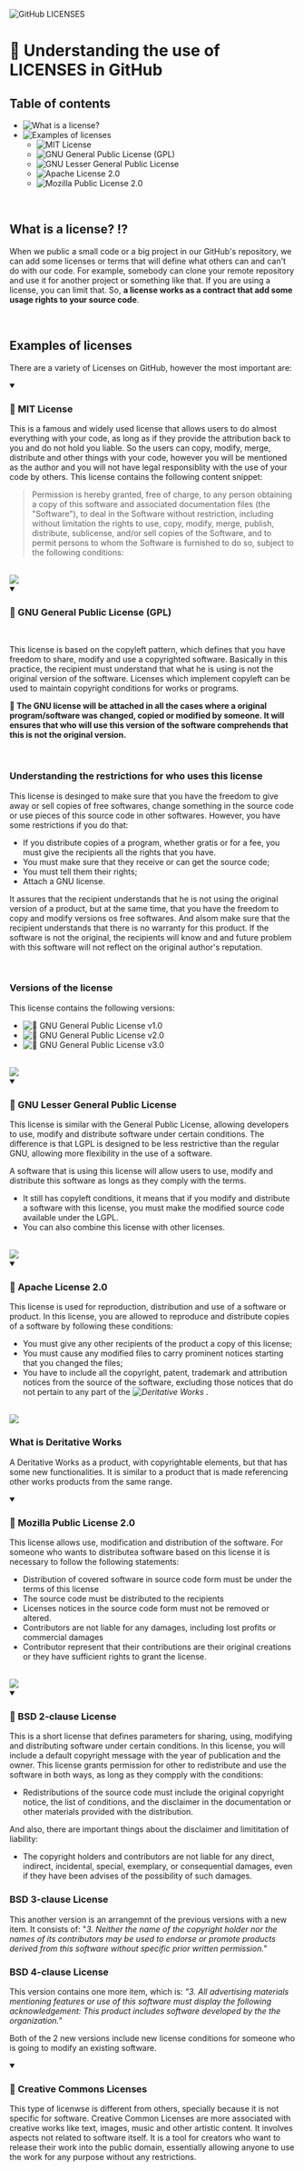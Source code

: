 ![GitHub LICENSES](https://github.com/paulo-xavier/uc10-documentation/blob/main/assets/github-licenses.png)

# 📇 Understanding the use of LICENSES in GitHub



## Table of contents

- ![What is a license?]()
-  ![Examples of licenses]()
    - ![MIT License]()
    - ![GNU General Public License (GPL)]()
    - ![GNU Lesser General Public License ]()
    - ![Apache License 2.0]()
    - ![Mozilla Public License 2.0]()

<br>


## What is a license? ⁉️

When we public a small code or a big project in our GitHub's repository, we can add some licenses or terms that will define what others can and can't do with our code. For example, somebody can clone your remote repository and use it for another project or something like that. If you are using a license, you can limit that. So, **a license works as a contract that add some usage rights to your source code**.  

<br>

## Examples of licenses
There are a variety of Licenses on GitHub, however the most important are:


<details open>
  <summary> <h3> 📝 MIT License </h3> </summary>

This is a famous and widely used license that allows users to do almost everything with your code, as long as if they provide the attribution back to you and do not hold you liable. So the users can copy, modify, merge, distribute and other things with your code, however you will be mentioned as the author and you will not have legal responsiblity with the use of your code by others. This license contains the following content snippet: 

<blockquote> 
Permission is hereby granted, free of charge, to any person obtaining
a copy of this software and associated documentation files (the
"Software"), to deal in the Software without restriction, including
without limitation the rights to use, copy, modify, merge, publish,
distribute, sublicense, and/or sell copies of the Software, and to
permit persons to whom the Software is furnished to do so, subject to
the following conditions:

</blockquote>

<br> 

<img src = "https://github.com/paulo-xavier/uc10-documentation/blob/main/assets/mit-license.png">

<br> 

</details>


<details open> 
<summary>  <h3> 📝 GNU General Public License (GPL) </h3></summary>

<br>

This license is based on the copyleft pattern, which defines that you have freedom to share, modify and use a copyrighted software. Basically in this practice, the recipient must understand that what he is using is not the original version of the software. Licenses which implement copyleft can be used to maintain copyright conditions for works or programs. 


<strong> 📌 The GNU license will be attached in all the cases where a original program/software was changed, copied or modified by someone. It will ensures that who will use this version of the software comprehends that this is not the original version. </strong>

<br>

### Understanding the restrictions for who uses this license 

This license is desinged to make sure that you have the freedom to give away or sell copies of free softwares, change something in the source code or use pieces of this source code in other softwares. 
However, you have some restrictions if you do that: 

- If you distribute copies of a program, whether gratis or for a fee, you must give the recipients all the rights that you have.
- You must make sure that they receive or can get the source code;
- You must tell them their rights;
- Attach a GNU license.

It assures that the recipient understands that he is not using the original version of a product, but at the same time, that you have the freedom to copy and modify versions os free softwares. And alsom make sure that the recipient understands that there is no warranty for this product. If the software is not the original, the recipients will know and and future problem with this software will not reflect on the original author's reputation. 

<br>

### Versions of the license 

This license contains the following versions:
- ![🔗 GNU General Public License v1.0](https://github.com/gogs/gogs/blob/main/conf/license/GNU%20General%20Public%20License%20v1.0)
- ![🔗 GNU General Public License v2.0](https://github.com/gogs/gogs/blob/main/conf/license/GNU%20General%20Public%20License%20v2.0)
- ![🔗 GNU General Public License v3.0](https://github.com/gogs/gogs/blob/main/conf/license/GNU%20General%20Public%20License%20v3.0)

<br>

<img src = "https://github.com/paulo-xavier/uc10-documentation/blob/main/assets/general-public-license.png">

</details>


<details open>
<summary>  <h3> 📝 GNU Lesser General Public License </h3></summary>

This license is similar with the General Public License, allowing developers to use, modify and distribute software under certain conditions. The difference is that LGPL is designed to be less restrictive than the regular GNU, allowing more flexibility in the use of a software. 

A software that is using this license will allow users to use, modify and distribute this software as longs as they comply with the terms. 

- It still has copyleft conditions, it means that if you modify and distribute a software with this license, you must make the modified source code available under the LGPL.
- You can also combine this license with other licenses. 

<br>

<img src = "https://github.com/paulo-xavier/uc10-documentation/blob/main/assets/lgpl-license.png"> 

</details>


<details open> 

<summary> <h3> 📝 Apache License 2.0 </h3></summary>

This license is used for reproduction, distribution and use of a software or product. In this license, you are allowed to reproduce and distribute copies of a software by following these conditions: 

- You must give any other recipients of the product a copy of this license;
- You must cause any modified files to carry prominent notices starting that you changed the files;
- You have to include all the copyright, patent, trademark and attribution notices from the source of the software, excluding those notices that do not pertain to any part of the <em> ![Deritative Works]() </em>.

<br>

<img src = "https://github.com/paulo-xavier/uc10-documentation/blob/main/assets/apache-license.png" >

<br>

### What is Deritative Works 

A Deritative Works as a product, with copyrightable elements, but that has some new functionalities. It is similar to a product that is made referencing other works products from the same range. 

</details>



<details open> 

<summary> <h3> 📝 Mozilla Public License 2.0 </h3> </summary>

This license allows use, modification and distribution of the software. For someone who wants to distributea software based on this license it is necessary to follow the following statements:

- Distribution of covered software in source code form must be under the terms of this license
- The source code must be distributed to the recipients
- Licenses notices in the source code form must not be removed or altered. 
- Contributors are not liable for any damages, including lost profits or commercial damages
- Contributor represent that their contributions are their original creations or they have sufficient rights to grant the
license.

<br>

<img src = "https://github.com/paulo-xavier/uc10-documentation/blob/main/assets/mozilla-license.png">

</details>



<details open>
<summary> <h3> 📝 BSD 2-clause License </h3></summary>

This is a short license that defines parameters for sharing, using, modifying and distributing software under certain conditions. In this license, you will include a default copyright message with the year of publication and the owner. 
This license grants permission for other to redistribute and use the software in both ways, as long as they compply with the conditions:
- Redistributions of the source code must include the original copyright notice, the list of conditions, and the disclaimer in the documentation or other materials provided with the distribution.

And also, there are important things about the disclaimer and limititation of liability:
- The copyright holders and contributors are not liable for any direct, indirect, incidental, special, exemplary, or consequential damages, even if they have been advises of the possibility of such damages. 

### BSD 3-clause License

This another version is an arrangemnt of the previous versions with a new item. It consists of: "_3. Neither the name of the copyright holder nor the names of its contributors may be used to endorse or promote products derived from this software without specific prior written permission."_

### BSD 4-clause License 

This version contains one more item, which is: _"3. All advertising materials mentioning features or use of this software must display the following acknowledgement: This product includes software developed by the the organization."_

Both of the 2 new versions include new license conditions for someone who is going to modify an existing software. 
    
</details>



<details open> 
<summary> <h3> 📝 Creative Commons Licenses </h3></summary>

This type of licenwse is different from others, specially because it is not specific for software. Creative Common Licenses are more associated with creative works like text, images, music and other artistic content. It involves aspects not related to software itself. It is a tool for creators who want to release their work into the public domain, essentially allowing anyone to use the work for any purpose without any restrictions.

</details>
 
